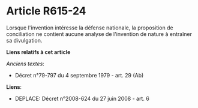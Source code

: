 # Article R615-24

Lorsque l'invention intéresse la défense nationale, la proposition de conciliation ne contient aucune analyse de l'invention
de nature à entraîner sa divulgation.

**Liens relatifs à cet article**

_Anciens textes_:

  - Décret n°79-797 du 4 septembre 1979 - art. 29 (Ab)

**Liens**:

  - DEPLACE: Décret n°2008-624 du 27 juin 2008 - art. 6
